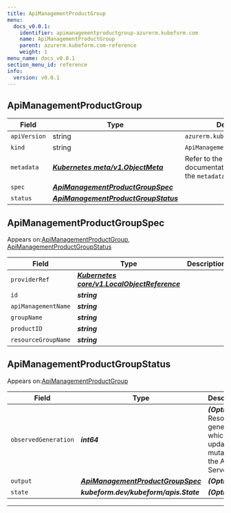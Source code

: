 ```yaml
---
title: ApiManagementProductGroup
menu:
  docs_v0.0.1:
    identifier: apimanagementproductgroup-azurerm.kubeform.com
    name: ApiManagementProductGroup
    parent: azurerm.kubeform.com-reference
    weight: 1
menu_name: docs_v0.0.1
section_menu_id: reference
info:
  version: v0.0.1
---
```


## ApiManagementProductGroup
| Field | Type | Description |
| ------ | ----- | ----------- |
| `apiVersion` | string | `azurerm.kubeform.com/v1alpha1` |
|    `kind` | string | `ApiManagementProductGroup` |
| `metadata` | ***[Kubernetes meta/v1.ObjectMeta](https://kubernetes.io/docs/reference/generated/kubernetes-api/v1.13/#objectmeta-v1-meta)***|Refer to the Kubernetes API documentation for the fields of the `metadata` field.|
| `spec` | ***[ApiManagementProductGroupSpec](#apimanagementproductgroupspec)***||
| `status` | ***[ApiManagementProductGroupStatus](#apimanagementproductgroupstatus)***||
## ApiManagementProductGroupSpec

Appears on:[ApiManagementProductGroup](#apimanagementproductgroup), [ApiManagementProductGroupStatus](#apimanagementproductgroupstatus)

| Field | Type | Description |
| ------ | ----- | ----------- |
| `providerRef` | ***[Kubernetes core/v1.LocalObjectReference](https://kubernetes.io/docs/reference/generated/kubernetes-api/v1.13/#localobjectreference-v1-core)***||
| `id` | ***string***||
| `apiManagementName` | ***string***||
| `groupName` | ***string***||
| `productID` | ***string***||
| `resourceGroupName` | ***string***||
## ApiManagementProductGroupStatus

Appears on:[ApiManagementProductGroup](#apimanagementproductgroup)

| Field | Type | Description |
| ------ | ----- | ----------- |
| `observedGeneration` | ***int64***| ***(Optional)*** Resource generation, which is updated on mutation by the API Server.|
| `output` | ***[ApiManagementProductGroupSpec](#apimanagementproductgroupspec)***| ***(Optional)*** |
| `state` | ***kubeform.dev/kubeform/apis.State***| ***(Optional)*** |
---

